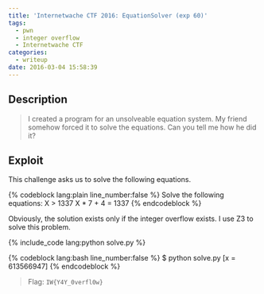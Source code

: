 ```yaml
---
title: 'Internetwache CTF 2016: EquationSolver (exp 60)'
tags:
  - pwn
  - integer overflow
  - Internetwache CTF
categories:
  - writeup
date: 2016-03-04 15:58:39
---
```



## Description

> I created a program for an unsolveable equation system. My friend somehow forced it to solve the equations. Can you tell me how he did it?

## Exploit

This challenge asks us to solve the following equations.

{% codeblock lang:plain line_number:false %}
Solve the following equations:
X > 1337
X * 7 + 4 = 1337
{% endcodeblock %}

Obviously, the solution exists only if the integer overflow exists. I use Z3 to solve this problem.

{% include_code lang:python solve.py %}

{% codeblock lang:bash line_number:false %}
$ python solve.py
[x = 613566947]
{% endcodeblock %}

> Flag: `IW{Y4Y_0verfl0w}`
